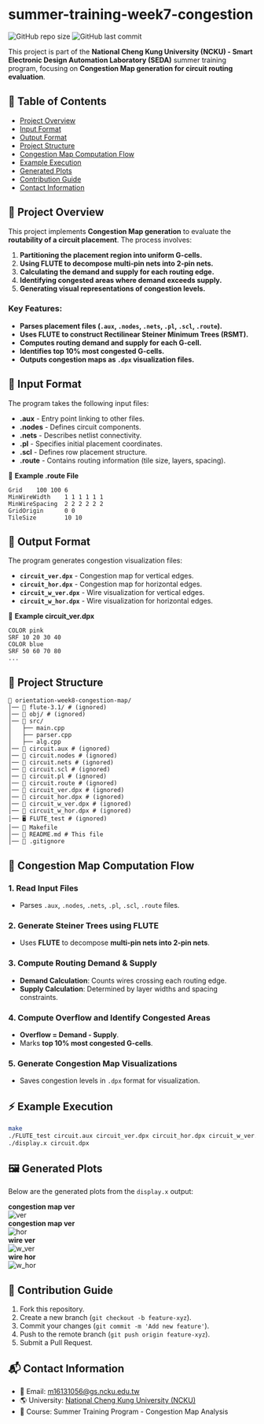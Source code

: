# summer-training-week7-congestion

![GitHub repo size](https://img.shields.io/github/repo-size/ysnanako/orientation-week8-congestion-map)
![GitHub last commit](https://img.shields.io/github/last-commit/ysnanako/orientation-week8-congestion-map)

This project is part of the **National Cheng Kung University (NCKU) - Smart Electronic Design Automation Laboratory (SEDA)** summer training program, focusing on **Congestion Map generation for circuit routing evaluation**.

## 📖 Table of Contents

- [Project Overview](#project-overview)
- [Input Format](#input-format)
- [Output Format](#output-format)
- [Project Structure](#project-structure)
- [Congestion Map Computation Flow](#congestion-map-computation-flow)
- [Example Execution](#example-execution)
- [Generated Plots](#generated-plots)
- [Contribution Guide](#contribution-guide)
- [Contact Information](#contact-information)

## 📝 Project Overview

This project implements **Congestion Map generation** to evaluate the **routability of a circuit placement**. The process involves:
1. **Partitioning the placement region into uniform G-cells.**
2. **Using FLUTE to decompose multi-pin nets into 2-pin nets.**
3. **Calculating the demand and supply for each routing edge.**
4. **Identifying congested areas where demand exceeds supply.**
5. **Generating visual representations of congestion levels.**

### **Key Features:**
- **Parses placement files (`.aux`, `.nodes`, `.nets`, `.pl`, `.scl`, `.route`).**
- **Uses FLUTE to construct Rectilinear Steiner Minimum Trees (RSMT).**
- **Computes routing demand and supply for each G-cell.**
- **Identifies top 10% most congested G-cells.**
- **Outputs congestion maps as `.dpx` visualization files.**

## 📄 Input Format

The program takes the following input files:
- **.aux** - Entry point linking to other files.
- **.nodes** - Defines circuit components.
- **.nets** - Describes netlist connectivity.
- **.pl** - Specifies initial placement coordinates.
- **.scl** - Defines row placement structure.
- **.route** - Contains routing information (tile size, layers, spacing).

📄 **Example .route File**
```
Grid    100 100 6
MinWireWidth    1 1 1 1 1 1
MinWireSpacing  2 2 2 2 2 2
GridOrigin      0 0
TileSize        10 10
```

## 📄 Output Format

The program generates congestion visualization files:
- **`circuit_ver.dpx`** - Congestion map for vertical edges.
- **`circuit_hor.dpx`** - Congestion map for horizontal edges.
- **`circuit_w_ver.dpx`** - Wire visualization for vertical edges.
- **`circuit_w_hor.dpx`** - Wire visualization for horizontal edges.

📄 **Example circuit_ver.dpx**
```
COLOR pink
SRF 10 20 30 40
COLOR blue
SRF 50 60 70 80
...
```

## 🧰 Project Structure

```
📂 orientation-week8-congestion-map/
│── 📂 flute-3.1/ # (ignored)  
│── 📂 obj/ # (ignored)    
│── 📂 src/ 
│   ├── main.cpp  
│   ├── parser.cpp  
│   ├── alg.cpp  
│── 📄 circuit.aux # (ignored)  
│── 📄 circuit.nodes # (ignored)  
│── 📄 circuit.nets # (ignored)  
│── 📄 circuit.scl # (ignored)  
│── 📄 circuit.pl # (ignored)  
│── 📄 circuit.route # (ignored)  
│── 📄 circuit_ver.dpx # (ignored)  
│── 📄 circuit_hor.dpx # (ignored)  
│── 📄 circuit_w_ver.dpx # (ignored)   
│── 📄 circuit_w_hor.dpx # (ignored)
│── 🖥️ FLUTE_test # (ignored)
│── 🔧 Makefile  
│── 📜 README.md # This file  
│── 📜 .gitignore  
```

## 🔹 **Congestion Map Computation Flow**

### **1. Read Input Files**
- Parses `.aux`, `.nodes`, `.nets`, `.pl`, `.scl`, `.route` files.

### **2. Generate Steiner Trees using FLUTE**
- Uses **FLUTE** to decompose **multi-pin nets into 2-pin nets**.

### **3. Compute Routing Demand & Supply**
- **Demand Calculation**: Counts wires crossing each routing edge.
- **Supply Calculation**: Determined by layer widths and spacing constraints.

### **4. Compute Overflow and Identify Congested Areas**
- **Overflow = Demand - Supply**.
- Marks **top 10% most congested G-cells**.

### **5. Generate Congestion Map Visualizations**
- Saves congestion levels in `.dpx` format for visualization.

## ⚡ **Example Execution**

```bash
make
./FLUTE_test circuit.aux circuit_ver.dpx circuit_hor.dpx circuit_w_ver.dpx circuit_w_hor.dpx
./display.x circuit.dpx
```

## 🖼️ Generated Plots

Below are the generated plots from the `display.x` output:

**congestion map ver**  
![ver](https://github.com/user-attachments/assets/fd16f4aa-4abf-4e47-afb4-e83baec39dd5)  
**congestion map ver**  
![hor](https://github.com/user-attachments/assets/554f4b3e-9374-4efb-907c-535ed44b00a1)  
**wire ver**  
![w_ver](https://github.com/user-attachments/assets/c6b6aeae-2b25-4ad0-bbd3-65066ccf48ff)  
**wire hor**  
![w_hor](https://github.com/user-attachments/assets/81d76dc4-3464-4f33-b84c-4a40b5965c67)  

## 🤝 Contribution Guide

1. Fork this repository.
2. Create a new branch (`git checkout -b feature-xyz`).
3. Commit your changes (`git commit -m 'Add new feature'`).
4. Push to the remote branch (`git push origin feature-xyz`).
5. Submit a Pull Request.

## 📬 Contact Information

- 📧 Email: [m16131056@gs.ncku.edu.tw](mailto:m16131056@gs.ncku.edu.tw)
- 🌎 University: [National Cheng Kung University (NCKU)](https://www.ncku.edu.tw)
- 📖 Course: Summer Training Program - Congestion Map Analysis
